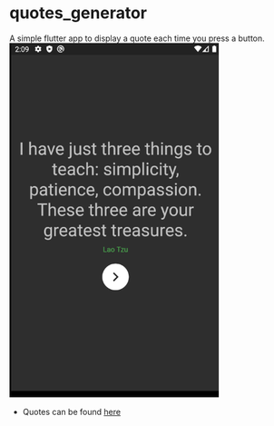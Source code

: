 # quotes_generator

A simple flutter app to display a quote each time you press a button.
![Quote Generator](app.PNG)

* Quotes can be found [here](https://type.fit/api/quotes)

